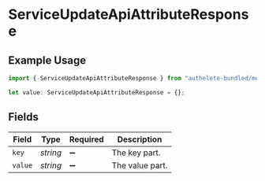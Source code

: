# ServiceUpdateApiAttributeResponse

## Example Usage

```typescript
import { ServiceUpdateApiAttributeResponse } from "authelete-bundled/models/operations";

let value: ServiceUpdateApiAttributeResponse = {};
```

## Fields

| Field              | Type               | Required           | Description        |
| ------------------ | ------------------ | ------------------ | ------------------ |
| `key`              | *string*           | :heavy_minus_sign: | The key part.      |
| `value`            | *string*           | :heavy_minus_sign: | The value part.    |
